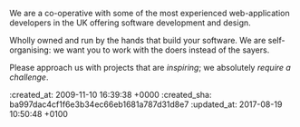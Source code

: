 <div id="about" class="section group" markdown="1">

We are a co-operative with some of the most experienced web-application developers in the UK offering software development and design.

Wholly owned and run by the hands that build your software. We are self-organising: we want you to work with the doers instead of the sayers.

Please approach us with projects that are *inspiring*; we absolutely *require a challenge*.

</div>

:created_at: 2009-11-10 16:39:38 +0000
:created_sha: ba997dac4cf1f6e3b34ec66eb1681a787d31d8e7
:updated_at: 2017-08-19 10:50:48 +0100
